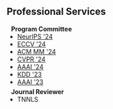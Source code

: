## Professional Services

<h4 style="margin:0 10px 0;">Program Committee</h4>

<ul style="margin:0 0 5px;">
  <li><a href="https://neurips.cc/"><autocolor>NeurIPS '24</autocolor></a></li>
  <li><a href="https://eccv2024.ecva.net/"><autocolor>ECCV '24</autocolor></a></li>
  <li><a href="https://2024.acmmm.org/"><autocolor>ACM MM '24</autocolor></a></li>
  <li><a href="https://cvpr.thecvf.com/"><autocolor>CVPR '24</autocolor></a></li>
  <li><a href="https://aaai.org/aaai-conference/"><autocolor>AAAI '24</autocolor></a></li>
  <li><a href="https://kdd.org/kdd2023/"><autocolor>KDD '23</autocolor></a></li>
  <li><a href="https://aaai.org/aaai-conference/"><autocolor>AAAI '23</autocolor></a></li>
</ul>

<h4 style="margin:0 10px 0;">Journal Reviewer</h4>

<ul style="margin:0 0 5px;">
  <li><autocolor>TNNLS</autocolor></a></li>
</ul>